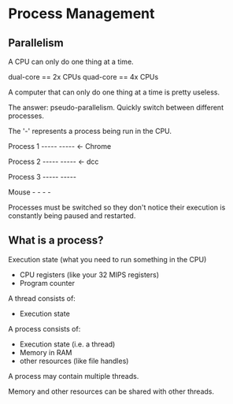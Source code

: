 # Process Management

## Parallelism

A CPU can only do one thing at a time.

dual-core == 2x CPUs
quad-core == 4x CPUs

A computer that can only do one thing at a time is pretty useless.

The answer: pseudo-parallelism. Quickly switch between different processes.

The '-' represents a process being run in the CPU.

Process 1 -----         ----- <- Chrome

Process 2      -----         ----- <- dcc

Process 3           -----         -----

Mouse      -              -      -   -

Processes must be switched so they don't notice their execution is constantly being paused and restarted.


## What is a process?

Execution state (what you need to run something in the CPU)
- CPU registers (like your 32 MIPS registers)
- Program counter

A thread consists of:
- Execution state

A process consists of:
- Execution state (i.e. a thread)
- Memory in RAM
- other resources (like file handles)

A process may contain multiple threads.

Memory and other resources can be shared with other threads.
